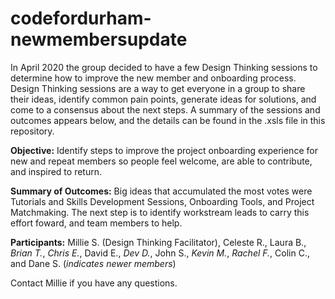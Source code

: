# codefordurham-newmembersupdate

In April 2020 the group decided to have a few Design Thinking sessions to determine how to improve the new member and onboarding process. Design Thinking sessions are a way to get everyone in a group to share their ideas, identify common pain points, generate ideas for solutions, and come to a consensus about the next steps. A summary of the sessions and outcomes appears below, and the details can be found in the .xsls file in this repository. 

**Objective:**
Identify steps to improve the project onboarding experience for new and repeat members so people feel welcome, are able to contribute, and inspired to return.	

**Summary of Outcomes:**
Big ideas that accumulated the most votes were Tutorials and Skills Development Sessions, Onboarding Tools, and Project Matchmaking. The next step is to identify workstream leads to carry this effort foward, and team members to help.

**Participants:**
Millie S. (Design Thinking Facilitator), Celeste R., Laura B., *Brian T.*, *Chris E.*, David E., *Dev D.*, John S., *Kevin M.*, *Rachel F.*, Colin C., and Dane S. (*indicates newer members*)

Contact Millie if you have any questions.
